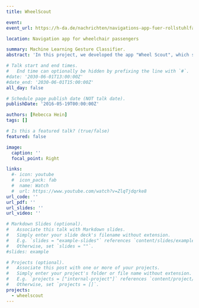 ```yaml
---
title: WheelScout

event: 
event_url: https://h-da.de/nachrichten/navigations-app-fuer-rollstuhlfahrende-mit-erweiterten-funktionen

location: Navigation app for wheelchair passengers

summary: Machine Learning Gesture Classifier.
abstract: 'In this project, we developed the app "Wheel Scout", which supports wheelchair users in navigation. It indicates whether the intended route is barrier-free, restricted, or impossible to negotiate. What is new is that the app also works inside buildings and is also equipped with voice control. This means that wheelchair users can navigate even more easily, even through buildings.'

# Talk start and end times.
#   End time can optionally be hidden by prefixing the line with `#`.
#date: '2030-06-01T13:00:00Z'
#date_end: '2030-06-01T15:00:00Z'
all_day: false

# Schedule page publish date (NOT talk date).
publishDate: '2016-05-19T00:00:00Z'

authors: [Rebecca Hein]
tags: []

# Is this a featured talk? (true/false)
featured: false

image:
  caption: ''
  focal_point: Right

links:
  #- icon: youtube
  #  icon_pack: fab
  #  name: Watch
  #  url: https://www.youtube.com/watch?v=ZlqTjdqrke8
url_code: ''
url_pdf: ''
url_slides: ''
url_video: ''

# Markdown Slides (optional).
#   Associate this talk with Markdown slides.
#   Simply enter your slide deck's filename without extension.
#   E.g. `slides = "example-slides"` references `content/slides/example-slides.md`.
#   Otherwise, set `slides = ""`.
#slides: example

# Projects (optional).
#   Associate this post with one or more of your projects.
#   Simply enter your project's folder or file name without extension.
#   E.g. `projects = ["internal-project"]` references `content/project/deep-learning/index.md`.
#   Otherwise, set `projects = []`.
projects:
  - wheelscout
---
```


